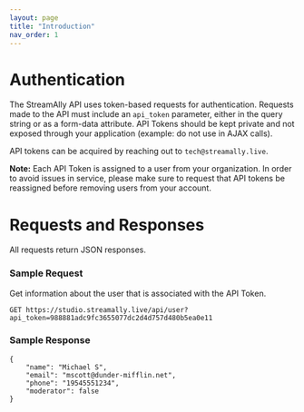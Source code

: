 ```yaml
---
layout: page
title: "Introduction"
nav_order: 1
---
```


# Authentication

The StreamAlly API uses token-based requests for authentication. 
Requests made to the API must include an `api_token` parameter, either in the query string or as a form-data attribute. 
API Tokens should be kept private and not exposed through your application (example: do not use in AJAX calls).

API tokens can be acquired by reaching out to `tech@streamally.live`.

**Note:** Each API Token is assigned to a user from your organization. In order to avoid issues in service, please make sure to request that API tokens be reassigned before removing users from your account.

# Requests and Responses

All requests return JSON responses.

### Sample Request

Get information about the user that is associated with the API Token.

```
GET https://studio.streamally.live/api/user?api_token=988881adc9fc3655077dc2d4d757d480b5ea0e11
```

### Sample Response

```
{
    "name": "Michael S",
    "email": "mscott@dunder-mifflin.net",
    "phone": "19545551234",
    "moderator": false
}
```
